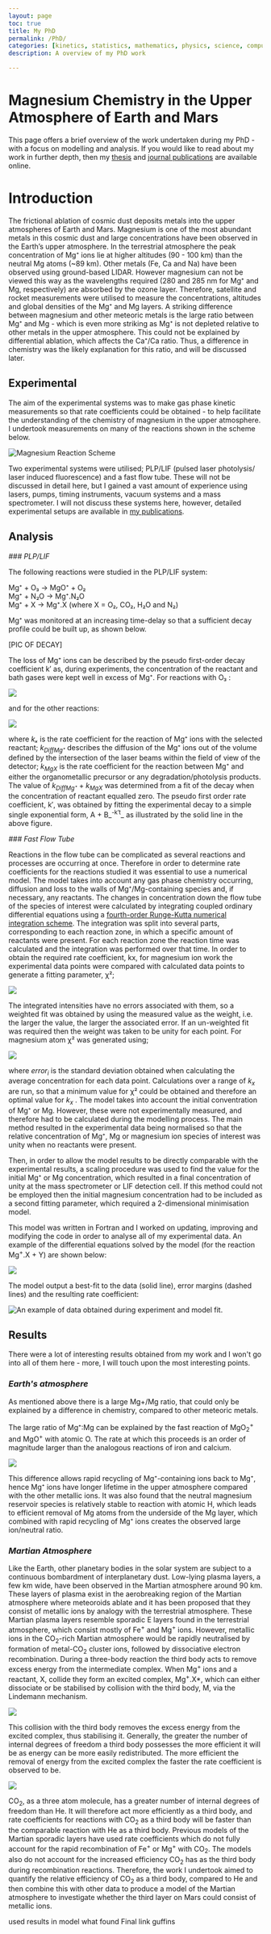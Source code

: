 ```yaml
---
layout: page
toc: true
title: My PhD
permalink: /PhD/
categories: [kinetics, statistics, mathematics, physics, science, computer modelling]
description: A overview of my PhD work

---
```

# Magnesium Chemistry in the Upper Atmosphere of Earth and Mars

This page offers a brief overview of the work undertaken during my PhD - with a focus on modelling and analysis. If you would like to read about my work in further depth, then my [thesis](https://ethos.bl.uk/OrderDetails.do?did=1&uin=uk.bl.ethos.551263) and [journal publications](https://www.linkedin.com/in/lottes-salter/details/publications/) are available online. 

# Introduction  

The frictional ablation of cosmic dust deposits metals into the upper atmospheres of Earth and Mars.  Magnesium is one of the most abundant metals in this cosmic dust and large concentrations have been observed in the Earth’s upper atmosphere.
In the terrestrial atmosphere the peak concentration of Mg⁺ ions lie at higher altitudes (90 - 100 km) than the neutral Mg atoms (~89 km). Other metals (Fe, Ca and Na) have been observed using ground-based LIDAR. However magnesium can not be viewed this way as the wavelengths required (280 and 285 nm for Mg⁺ and Mg, respectively) are absorbed by the ozone layer. Therefore, satellite and rocket measurements were utilised to measure the concentrations, altitudes and global densities of the Mg⁺ and Mg layers. A striking difference between magnesium and other meteoric metals is the large ratio between Mg⁺ and Mg - which is even more striking as Mg⁺ is not depleted relative to other metals in the upper atmosphere. This could not be explained by differential ablation, which affects the Ca⁺/Ca ratio. Thus, a difference in chemistry was the likely explanation for this ratio, and will be discussed later.   

## Experimental

The aim of the experimental systems was to make gas phase kinetic measurements so that rate coefficients could be obtained - to help facilitate the understanding of the chemistry of magnesium in the upper atmosphere.  I undertook measurements on many of the reactions shown in the scheme below.

![]({{site.baseurl}}/images/reactscheme.png "Magnesium Reaction Scheme")

Two experimental systems were utilised; PLP/LIF (pulsed laser photolysis/ laser induced fluorescence) and a fast flow tube. These will not be discussed in detail here, but I gained a vast amount of experience using lasers, pumps, timing instruments, vacuum systems and a mass spectrometer.  I will not discuss these systems here, however, detailed experimental setups are available in [my publications](https://www.linkedin.com/in/lottes-salter/details/publications/). 

## Analysis
_### PLP/LIF_

The following reactions were studied in the PLP/LIF system:

Mg⁺ + O₃ → MgO⁺ + O₂  
Mg⁺ + N₂O → Mg⁺.N₂O  
Mg⁺ + X  → Mg⁺.X (where X = O₂, CO₂, H₂O and N₂)  

Mg⁺ was monitored at an increasing time-delay so that a sufficient decay profile could be built up, as shown below.

[PIC OF DECAY]

The loss of Mg⁺ ions can be described by the pseudo first-order decay coefficient k′ as, during experiments, the concentration of the reactant and bath gases were kept well in excess of Mg⁺. For reactions with O₃ :

![]({{site.baseurl}}/images/ko3.png)	

and for the other reactions:

![]({{site.baseurl}}/images/kx.png)

where _kₓ_ is the rate coefficient for the reaction of Mg⁺ ions with the selected reactant; _k<sub>DiffMg⁺</sub>_ describes the diffusion of the Mg⁺ ions out of the volume defined by the intersection of the laser beams within the field of view of the detector; _k<sub>MgX</sub>_ is the rate coefficient for the reaction between Mg⁺ and either the organometallic precursor or any degradation/photolysis products. The value of _k<sub>DiffMg⁺</sub>_ + _k<sub>MgX</sub>_ was determined from a fit of the decay when the concentration of reactant equalled zero. The pseudo first order rate coefficient, k′, was obtained by fitting the experimental decay to a simple single exponential form, A + B_<sup>-k′t</sup>_ as illustrated by the solid line in the above figure. 

_### Fast Flow Tube_

Reactions in the flow tube can be complicated as several reactions and processes are occurring at once. Therefore in order to determine rate coefficients for the reactions studied it was essential to use a numerical model. The model takes into account any gas phase chemistry occurring, diffusion and loss to the walls of Mg⁺/Mg-containing species and, if necessary, any reactants. The changes in concentration down the flow tube of the species of interest were calculated by integrating coupled ordinary differential equations using a [fourth-order Runge-Kutta numerical integration scheme](https://assets.cambridge.org/97805218/80688/frontmatter/9780521880688_frontmatter.pdf). The integration was split into several parts, corresponding to each reaction zone, in which a specific amount of reactants were present. For each reaction zone the reaction time was calculated and the integration was performed over that time. In order to obtain the required rate coefficient, kx, for magnesium ion work the experimental data points were compared with calculated data points to generate a fitting parameter, χ²;

![]({{site.baseurl}}/images/chisqu.png)	

The integrated intensities have no errors associated with them, so a weighted fit was obtained by using the measured value as the weight, i.e. the larger the value,
the larger the associated error. If an un-weighted fit was required then the weight was taken to be unity for each point. For magnesium atom χ² was generated using;

![]({{site.baseurl}}/images/weightchisqu.png)	

where _error<sub>i</sub>_ is the standard deviation obtained when calculating the average concentration for each data point. Calculations over a range of _k<sub>x</sub>_ are run, so that a minimum value for χ² could be obtained and therefore an optimal value for _k<sub>x</sub>_ . The model takes into account the initial conventration of Mg⁺ or Mg. However, these were not experimentally measured, and therefore had to be calculated during the modelling process. The main method resulted in the experimental data being normalised so that the relative concentration of Mg⁺, Mg or magnesium ion species of interest was unity when no reactants were present.
  
Then, in order to allow the model results to be directly comparable with the experimental results, a scaling procedure was used to find the value for the initial
Mg⁺ or Mg concentration, which resulted in a final concentration of unity at the mass spectrometer or LIF detection cell. If this method could not be employed then the
initial magnesium concentration had to be included as a second fitting parameter, which required a 2-dimensional minimisation model. 

This model was written in Fortran and I worked on updating, improving and modifying the code in order to analyse all of my experimental data. An example of the differential equations solved by the model (for the reaction Mg<sup>+</sup>.X + Y) are shown below:

![]({{site.baseurl}}/images/diffexample.png)	

The model output a best-fit to the data (solid line), error margins (dashed lines) and the resulting rate coefficient:

![]({{site.baseurl}}/images/modefit.png "An example of data obtained during experiment and model fit.")	

## Results

There were a lot of interesting results obtained from my work and I won't go into all of them here - more, I will touch upon the most interesting points. 

### _Earth's atmosphere_

As mentioned above there is a large Mg+/Mg ratio, that could only be explained by a difference in chemistry, compared to other meteoric metals. 

The large ratio of Mg⁺:Mg can be explained by the fast reaction of MgO<sub>2</sub><sup>+</sup> and MgO<sup>+</sup> with atomic O. The rate at which this proceeds is an order of magnitude larger than the analogous reactions of iron and calcium. 

![]({{site.baseurl}}/images/oreact.png)	

This difference allows rapid recycling of Mg⁺-containing ions back to Mg⁺, hence Mg⁺ ions have longer lifetime in the upper atmosphere compared with the other metallic ions. It was also found that the neutral magnesium reservoir species is relatively stable to reaction with atomic H, which leads to efficient removal of Mg atoms from the underside of the Mg layer, which combined with rapid recycling of Mg⁺ ions creates the observed large ion/neutral ratio.


### _Martian Atmosphere_ 

Like the Earth, other planetary bodies in the solar system are subject to a continuous bombardment of interplanetary dust. Low-lying plasma layers, a few km wide, have been observed in the Martian atmosphere around 90 km. These layers of plasma exist in the aerobreaking region of the Martian atmosphere where meteoroids ablate and it has been proposed that they consist of metallic ions by analogy with the terrestrial atmosphere. These Martian plasma layers resemble sporadic E layers found in the terrestrial atmosphere, which consist mostly of Fe<sup>+</sup> and Mg<sup>+</sup> ions. However, metallic ions in the CO<sub>2</sub>-rich Martian atmosphere would be rapidly neutralised by formation of metal-CO<sub>2</sub> cluster ions, followed by dissociative electron recombination.
During a three-body reaction the third body acts to remove excess energy from the intermediate complex. When Mg<sup>+</sup> ions and a reactant, X, collide they form an excited complex, Mg<sup>+</sup>.X*, which can either dissociate or be stabilised by collision with the third body, M, via the Lindemann mechanism.

![]({{site.baseurl}}/images/Lindemann.png)	

This collision with the third body removes the excess energy from the excited complex, thus stabilising it. Generally, the greater the number of internal degrees of freedom a third body possesses the more efficient it will be as energy can be more easily redistributed. The more efficient the removal of energy from the excited complex the faster the rate coefficient is observed to be. 

![]({{site.baseurl}}/images/Lindemanndiagram.png)	

CO<sub>2</sub>, as a three atom molecule, has a greater number of internal degrees of freedom than He. It will therefore act more efficiently as a third body, and rate coefficients for reactions with CO<sub>2</sub> as a third body will be faster than the comparable reaction with He as a third body. Previous models of the Martian sporadic layers have used rate coefficients which do not fully account for the rapid recombination of Fe<sup>+</sup> or Mg<sup>+</sup> with CO<sub>2</sub>. The models also do not account for the increased efficiency CO<sub>2</sub> has as the third body during recombination reactions. Therefore, the work I undertook aimed to quantify the relative efficiency of CO<sub>2</sub> as a third body, compared to He and then combine this with other data to produce a model of the Martian atmosphere to investigate whether the third layer on Mars could consist of metallic ions. 

used results in model
what found
Final link guffins

